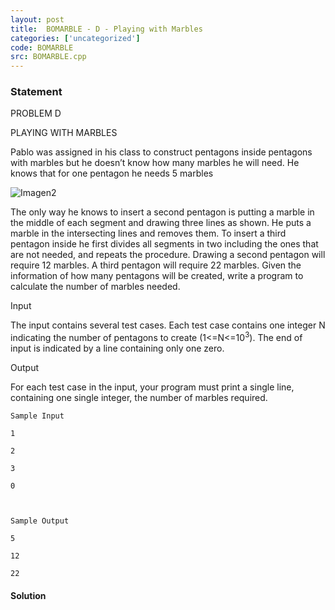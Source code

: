 ```yaml
---
layout: post
title:  BOMARBLE - D - Playing with Marbles
categories: ['uncategorized']
code: BOMARBLE
src: BOMARBLE.cpp
---
```


### **Statement**

PROBLEM D

PLAYING WITH MARBLES

Pablo was assigned in his class to construct pentagons inside pentagons with
marbles but he doesn’t know how many marbles he will need. He knows that for
one pentagon he needs 5 marbles

![Imagen2](../../content/francky:marble6694)

The only way he knows to insert a second pentagon is putting a marble in the
middle of each segment and drawing three lines as shown. He puts a marble in
the intersecting lines and removes them. To insert a third pentagon inside he
first divides all segments in two including the ones that are not needed, and
repeats the procedure. Drawing a second pentagon will require 12 marbles. A
third pentagon will require 22 marbles. Given the information of how many
pentagons will be created, write a program to calculate the number of marbles
needed.

Input

The input contains several test cases. Each test case contains one integer N
indicating the number of pentagons to create (1<=N<=10<sup>3</sup>). The
end of input is indicated by a line containing only one zero.

Output

For each test case in the input, your program must print a single line,
containing one single integer, the number of marbles required. 

    
    
    Sample Input
    1
    2
    3
    0
    
    Sample Output
    5
    12
    22



#### **Solution**



